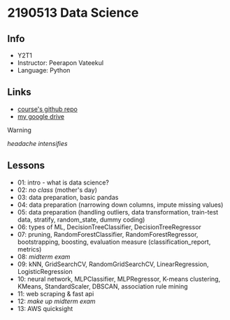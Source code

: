 # 2190513 Data Science

## Info
- Y2T1
- Instructor: Peerapon Vateekul
- Language: Python

## Links
- [course's github repo](https://github.com/pvateekul/2190513_DS-ICE_2024s1)
- [my google drive](https://drive.google.com/drive/folders/12Q835RvD0TF1pT5gWEFnDRp9v0ECDdvm?usp=sharing)

> [!WARNING]
> *headache intensifies*

## Lessons
- 01: intro - what is data science?
- 02: *no class* (mother's day)
- 03: data preparation, basic pandas
- 04: data preparation (narrowing down columns, impute missing values)
- 05: data preparation (handling outliers, data transformation, train-test data, stratify, random_state, dummy coding)
- 06: types of ML, DecisionTreeClassifier, DecisionTreeRegressor
- 07: pruning, RandomForestClassifier, RandomForestRegressor, bootstrapping, boosting, evaluation measure (classification_report, metrics)
- 08: *midterm exam*
- 09: kNN, GridSearchCV, RandomGridSearchCV, LinearRegression, LogisticRegression
- 10: neural network, MLPClassifier, MLPRegressor, K-means clustering, KMeans, StandardScaler, DBSCAN, association rule mining
- 11: web scraping & fast api
- 12: *make up midterm exam*
- 13: AWS quicksight